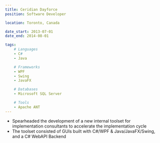 ```yaml
---
title: Ceridian Dayforce
position: Software Developer

location: Toronto, Canada

date_start: 2013-07-01
date_end: 2014-08-01

tags:
    # Languages
    - C#
    - Java

    # Frameworks
    - WPF
    - Swing
    - JavaFX

    # Databases
    - Microsoft SQL Server

    # Tools
    - Apache ANT
---
```

* Spearheaded the development of a new internal toolset for implementation consultants to accelerate the implementation cycle
* The toolset consisted of GUIs built with C#/WPF & Java/JavaFX/Swing, and a C# WebAPI Backend


